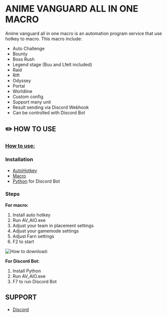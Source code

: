 # ANIME VANGUARD ALL IN ONE MACRO
Anime vanguard all in one macro is an automation program service that use hotkey to macro. This macro include:
- Auto Challenge
- Bounty
- Boss Rush
- Legend stage (Buu and Lfelt included)
- Raid
- Rift
- Odyssey
- Portal
- Worldline
- Custom config
- Support many unit
- Result sending via Discord Webhook
- Can be controlled with Discord Bot

## ✏️ HOW TO USE
### [How to use:](https://www.youtube.com/watch?v=jBAXZAoGz3U)
### Installation
- [AutoHotkey](https://www.autohotkey.com/download/ahk-v2.exe)
- [Macro](https://github.com/SalmonDXH/Anime-Vanguard-AIO-Macro/archive/refs/heads/main.zip)
- [Python](https://www.python.org/downloads) for Discord Bot
### Steps
**For macro:**
1. Install auto hotkey
2. Run AV_AIO.exe
3. Adjust your team in placement settings
4. Adjust your gamemode settings
5. Adjust Farn settings
6. F2 to start



![How to download:](https://media.discordapp.net/attachments/1374940397440204812/1403347619870146650/GMe7x9U.jpg?ex=689738d1&is=6895e751&hm=ef17c414c178eb3f16606fa588328e6e89a356651ad8c04d08edc11f78bb501d&=&format=webp&width=1489&height=813)

**For Discord Bot:** 
1. Install Python
2. Run AV_AIO.exe
3. F7 to run Discord Bot

## SUPPORT
- [Discord](https://www.discord.gg/salmon)